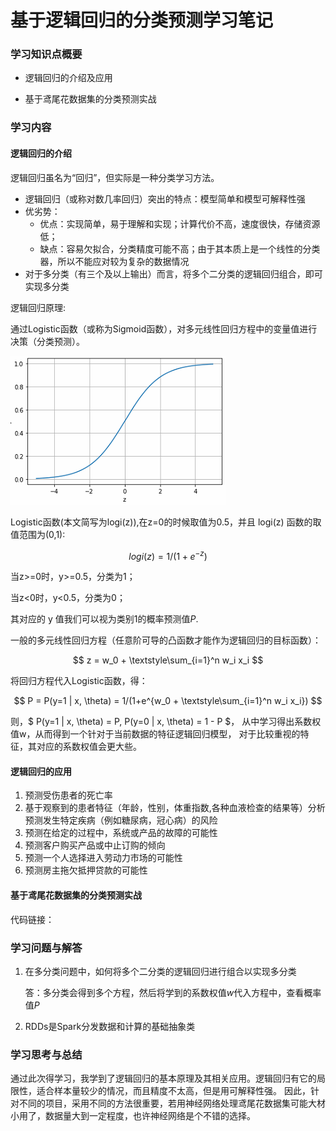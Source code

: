 # 基于逻辑回归的分类预测学习笔记


### 学习知识点概要

  * 逻辑回归的介绍及应用

  * 基于鸢尾花数据集的分类预测实战

### 学习内容

#### 逻辑回归的介绍

逻辑回归虽名为“回归”，但实际是一种分类学习方法。

* 逻辑回归（或称对数几率回归）突出的特点：模型简单和模型可解释性强
 * 优劣势：
   * 优点：实现简单，易于理解和实现；计算代价不高，速度很快，存储资源低；	
   * 缺点：容易欠拟合，分类精度可能不高；由于其本质上是一个线性的分类器，所以不能应对较为复杂的数据情况
* 对于多分类（有三个及以上输出）而言，将多个二分类的逻辑回归组合，即可实现多分类

逻辑回归原理:

通过Logistic函数（或称为Sigmoid函数），对多元线性回归方程中的变量值进行决策（分类预测）。

![sigmoid](sigmoid.png "sigmoid函数")

Logistic函数(本文简写为logi(z)),在z=0的时候取值为0.5，并且 logi(z) 函数的取值范围为(0,1):

$$ logi(z) = 1/(1+e^{-z}) $$

当z>=0时，y>=0.5，分类为1；

当z<0时，y<0.5，分类为0；

其对应的 y 值我们可以视为类别1的概率预测值$P$.

一般的多元线性回归方程（任意阶可导的凸函数才能作为逻辑回归的目标函数）：

$$ z = w_0 + \textstyle\sum_{i=1}^n w_i x_i $$

将回归方程代入Logistic函数，得：

$$ P = P(y=1 | x, \theta) = 1/(1+e^{w_0 + \textstyle\sum_{i=1}^n w_i x_i}) $$

则，$ P(y=1 | x, \theta) = P, P(y=0 | x, \theta) = 1 - P $，
从中学习得出系数权值w，从而得到一个针对于当前数据的特征逻辑回归模型，
对于比较重视的特征，其对应的系数权值会更大些。

#### 逻辑回归的应用

1. 预测受伤患者的死亡率
2. 基于观察到的患者特征（年龄，性别，体重指数,各种血液检查的结果等）分析预测发生特定疾病（例如糖尿病，冠心病）的风险
3. 预测在给定的过程中，系统或产品的故障的可能性
4. 预测客户购买产品或中止订购的倾向
5. 预测一个人选择进入劳动力市场的可能性
6. 预测房主拖欠抵押贷款的可能性

#### 基于鸢尾花数据集的分类预测实战

代码链接：

### 学习问题与解答

1. 在多分类问题中，如何将多个二分类的逻辑回归进行组合以实现多分类

   答：多分类会得到多个方程，然后将学到的系数权值$w$代入方程中，查看概率值$P$

2. RDDs是Spark分发数据和计算的基础抽象类


### 学习思考与总结

通过此次得学习，我学到了逻辑回归的基本原理及其相关应用。逻辑回归有它的局限性，适合样本量较少的情况，而且精度不太高，但是用可解释性强。
因此，针对不同的项目，采用不同的方法很重要，若用神经网络处理鸢尾花数据集可能大材小用了，数据量大到一定程度，也许神经网络是个不错的选择。

